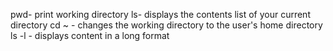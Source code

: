 pwd- print working directory
ls- displays the contents list of your current directory
cd ~ - changes the working directory to the user's home directory
ls -l - displays content in a long format
